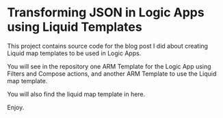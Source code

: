 # Transforming JSON in Logic Apps using Liquid Templates

This project contains source code for the blog post I did about creating Liquid map templates to be used in Logic Apps.

You will see in the repository one ARM Template for the Logic App using Filters and Compose actions, and another ARM Template to use the Liquid map template.

You will also find the liquid map template in here.

Enjoy.
